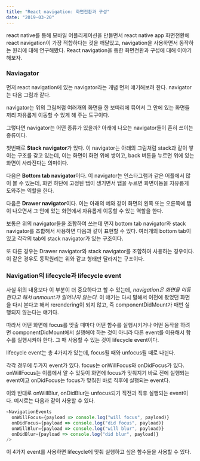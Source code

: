 ```yaml
---
title: "React navigation: 화면전환과 구성"
date: "2019-03-20"
---
```


react native를 통해 모바일 어플리케이션을 만들면서 react native app 화면전환에 react navigation이 가장 적합하다는 것을 깨달았고, navigation을 사용하면서 동작하는 원리에 대해 연구해봤다. React navigation을 통한 화면전환과 구성에 대해 이야기 해보자.

### Naviagator

먼저 react navigation에 있는 navigator라는 개념 먼저 얘기해보려 한다.
navigator는 다음 그림과 같다.

navigator는 위의 그림처럼 여러개의 화면을 한 보따리에 묶어서 그 안에 있는 화면들끼리 자유롭게 이동할 수 있게 해 주는 도구이다.

그렇다면 navigator는 어떤 종류가 있을까? 아래에 나오는 navigator들이 흔히 쓰이는 종류이다.

첫번째로 **Stack navigator**가 있다. 이 navigator는 아래의 그림처럼 stack과 같이 쌓이는 구조를 갖고 있는데, 이는 화면이 화면 위에 쌓이고, back 버튼을 누르면 위에 있는 화면이 사라진다는 의미이다.

다음은 **Bottom tab navigator**이다. 이 navigator는 인스타그램과 같은 어플에서 많이 볼 수 있는데, 화면 하단에 고정된 탭이 생기면서 탭을 누르면 화면이동을 자유롭게 도와주는 역할을 한다.

다음은 **Drawer navigator**이다. 이는 아래의 예와 같이 화면의 왼쪽 또는 오른쪽에 탭이 나오면서 그 안에 있는 화면에서 자유롭게 이동할 수 있는 역할을 한다.

보통은 위의 navigator들을 조합하여 쓰는데 먼저 bottom tab navigator와 stack navigator를 조합해서 사용하면 다음과 같이 표현할 수 있다. 여러개의 bottom tab이 있고 각각의 tab에 stack navigator가 있는 구조이다.

또 다른 경우는 Drawer navigator와 stack navigator를 조합하여 사용하는 경우이다. 이 같은 경우도 동작원리는 위와 같고 형태만 달라지는 구조이다.

### Navigation의 lifecycle과 lifecycle event

사실 위의 내용보다 이 부분이 더 중요하다고 할 수 있는데, _navigation은 화면을 이동한다고 해서 unmount가 일어나지 않는다._ 이 얘기는 다시 말해서 이전에 봤었던 화면을 다시 본다고 해서 rerendering이 되지 않고, 즉 componentDidMount가 매번 실행되지 않는다는 얘기다.

따라서 어떤 화면에 focus를 맞출 때마다 어떤 함수를 실행시키거나 어떤 동작을 하려면 componentDidMount에서 실행해야 하는 것이 아니라 다른 event를 이용해서 함수를 실행시켜야 한다. 그 때 사용할 수 있는 것이 lifecycle event이다.

lifecycle event는 총 4가지가 있는데, focus될 때와 unfocus될 때로 나뉜다.

각각 경우에 두가지 event가 있다. focus는 onWillFocus와 onDidFocus가 있다.
onWillFocus는 이름에서 알 수 있듯이 화면에 focus가 맞춰지기 바로 전에 실행되는 event이고 onDidFocus는 focus가 맞춰진 바로 직후에 실행되는 event다.

이와 반대로 onWillBlur, onDidBlur는 unfocus되기 직전과 직후 실행되는 event이다.
예시로는 다음과 같이 사용할 수 있다.

```javascript
<NavigationEvents
  onWillFocus={payload => console.log("will focus", payload)}
  onDidFocus={payload => console.log("did focus", payload)}
  onWillBlur={payload => console.log("will blur", payload)}
  onDidBlur={payload => console.log("did blur", payload)}
/>
```

이 4가지 event를 사용하면 lifecycle에 맞춰 실행하고 싶은 함수들을 사용할 수 있다.
